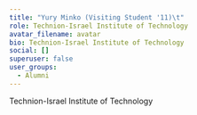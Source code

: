 ```yaml
---
title: "Yury Minko (Visiting Student '11)\t"
role: Technion-Israel Institute of Technology
avatar_filename: avatar
bio: Technion-Israel Institute of Technology
social: []
superuser: false
user_groups:
  - Alumni
---
```

Technion-Israel Institute of Technology
